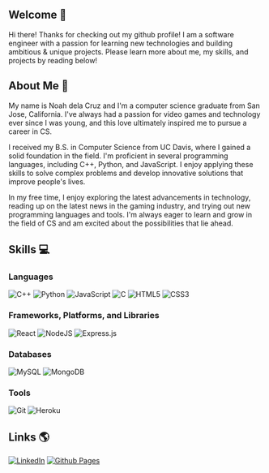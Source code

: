 ## Welcome 👋

Hi there! Thanks for checking out my github profile! I am a software engineer with a passion for learning new technologies and building ambitious & unique projects. Please learn more about me, my skills, and projects by reading below!

## About Me 📝

My name is Noah dela Cruz and I'm a computer science graduate from San Jose, California. I've always had a passion for video games and technology ever since I was young, and this love ultimately inspired me to pursue a career in CS.

I received my B.S. in Computer Science from UC Davis, where I gained a solid foundation in the field. I'm proficient in several programming languages, including C++, Python, and JavaScript. I enjoy applying these skills to solve complex problems and develop innovative solutions that improve people's lives.

In my free time, I enjoy exploring the latest advancements in technology, reading up on the latest news in the gaming industry, and trying out new programming languages and tools. I'm always eager to learn and grow in the field of CS and am excited about the possibilities that lie ahead.

<!--## Projects 💡

Check out my project demo's below:

- Project 1
- Project 2
- Project 3
- Project 4

All source code can be found in my pinned repositories.-->

## Skills 💻

### Languages
![C++](https://img.shields.io/badge/c++-%2300599C.svg?style=for-the-badge&logo=c%2B%2B&logoColor=white)
![Python](https://img.shields.io/badge/python-3670A0?style=for-the-badge&logo=python&logoColor=ffdd54)
![JavaScript](https://img.shields.io/badge/javascript-%23323330.svg?style=for-the-badge&logo=javascript&logoColor=%23F7DF1E)
![C](https://img.shields.io/badge/c-%2300599C.svg?style=for-the-badge&logo=c&logoColor=white)
![HTML5](https://img.shields.io/badge/html5-%23E34F26.svg?style=for-the-badge&logo=html5&logoColor=white)
![CSS3](https://img.shields.io/badge/css3-%231572B6.svg?style=for-the-badge&logo=css3&logoColor=white)

### Frameworks, Platforms, and Libraries
![React](https://img.shields.io/badge/react-%2320232a.svg?style=for-the-badge&logo=react&logoColor=%2361DAFB)
![NodeJS](https://img.shields.io/badge/node.js-6DA55F?style=for-the-badge&logo=node.js&logoColor=white)
![Express.js](https://img.shields.io/badge/express.js-%23404d59.svg?style=for-the-badge&logo=express&logoColor=%2361DAFB)

### Databases
![MySQL](https://img.shields.io/badge/mysql-%2300f.svg?style=for-the-badge&logo=mysql&logoColor=white)
![MongoDB](https://img.shields.io/badge/MongoDB-%234ea94b.svg?style=for-the-badge&logo=mongodb&logoColor=white)


### Tools
![Git](https://img.shields.io/badge/git-%23F05033.svg?style=for-the-badge&logo=git&logoColor=white)
![Heroku](https://img.shields.io/badge/heroku-%23430098.svg?style=for-the-badge&logo=heroku&logoColor=white)

## Links 🌎

<a href='https://www.linkedin.com/in/noahdelacruz/'>![LinkedIn](https://img.shields.io/badge/linkedin-%230077B5.svg?style=for-the-badge&logo=linkedin&logoColor=white)</a>
<a href='https://noah-delacruz.github.io/'>![Github Pages](https://img.shields.io/badge/github%20pages-121013?style=for-the-badge&logo=github&logoColor=white)

<!--
**noah-delacruz/noah-delacruz** is a ✨ _special_ ✨ repository because its `README.md` (this file) appears on your GitHub profile.

Here are some ideas to get you started:

- 🔭 I’m currently working on ...
- 🌱 I’m currently learning ...
- 👯 I’m looking to collaborate on ...
- 🤔 I’m looking for help with ...
- 💬 Ask me about ...
- 📫 How to reach me: ...
- 😄 Pronouns: ...
- ⚡ Fun fact: ...
-->
